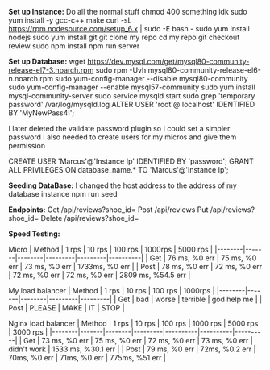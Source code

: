 **Set up Instance:**
Do all the normal stuff
chmod 400 something idk
sudo yum install -y gcc-c++ make
curl -sL https://rpm.nodesource.com/setup_6.x | sudo -E bash -
sudo yum install nodejs
sudo yum install git
git clone my repo
cd my repo
git checkout review
sudo npm install
npm run server

**Set up Database:**
wget https://dev.mysql.com/get/mysql80-community-release-el7-3.noarch.rpm
sudo rpm -Uvh mysql80-community-release-el6-n.noarch.rpm
sudo yum-config-manager --disable mysql80-community
sudo yum-config-manager --enable mysql57-community
sudo yum install mysql-community-server
sudo service mysqld start
sudo grep 'temporary password' /var/log/mysqld.log
ALTER USER 'root'@'localhost' IDENTIFIED BY 'MyNewPass4!';

I later deleted the validate password plugin so I could set a simpler password
I also needed to create users for my micros and give them permission

CREATE USER 'Marcus'@'Instance Ip' IDENTIFIED BY 'password';
GRANT ALL PRIVILEGES ON database_name.* TO 'Marcus'@'Instance Ip';

**Seeding DataBase:**
I changed the host address to the address of my database instance
npm run seed

**Endpoints:**
Get /api/reviews?shoe_id=<id>
Post /api/reviews
Put /api/reviews?shoe_id=<id>
Delete /api/reviews?shoe_id=<id>
  
**Speed Testing:**

Micro
| Method | 1 rps | 10 rps | 100 rps | 1000rps | 5000 rps |
|--------|-------|--------|---------|---------|----------|
| Get | 76 ms, %0 err | 75 ms, %0 err | 73 ms, %0 err | 1733ms, %0 err |
| Post | 78 ms, %0 err | 72 ms, %0 err | 72 ms, %0 err | 72 ms, %0 err | 2809 ms, %54.5 err |

My load balancer
| Method | 1 rps | 10 rps | 100 rps | 1000rps |
|--------|-------|--------|---------|---------|
| Get | bad | worse | terrible | god help me |
| Post | PLEASE | MAKE | IT | STOP |

Nginx load balancer
| Method | 1 rps | 10 rps | 100 rps | 1000 rps | 5000 rps | 3000 rps |
|--------|-------|--------|---------|----------|----------|----------|
| Get | 73 ms, %0 err | 75 ms, %0 err | 72 ms, %0 err | 73 ms, %0 err | didn't work | 1533 ms, %30.1 err |
| Post | 79 ms, %0 err | 72ms, %0.2 err | 70ms, %0 err | 71ms, %0 err | 775ms, %51 err |
